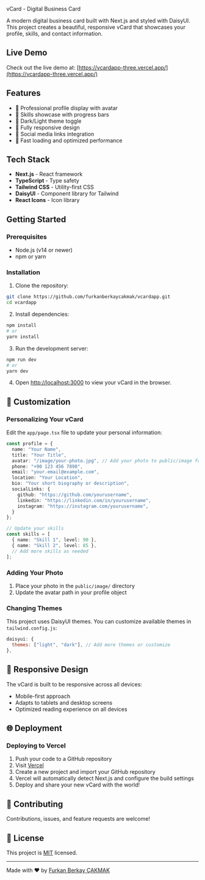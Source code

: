 vCard - Digital Business Card

A modern digital business card built with Next.js and styled with DaisyUI. This project creates a beautiful, responsive vCard that showcases your profile, skills, and contact information.


##  Live Demo

Check out the live demo at: [https://vcardapp-three.vercel.app/](https://vcardapp-three.vercel.app/)

##  Features

- 💼 Professional profile display with avatar
- 🎯 Skills showcase with progress bars
- 🌙 Dark/Light theme toggle
- 📱 Fully responsive design
- 🔗 Social media links integration
- 🚀 Fast loading and optimized performance

##  Tech Stack

- **Next.js** - React framework
- **TypeScript** - Type safety
- **Tailwind CSS** - Utility-first CSS
- **DaisyUI** - Component library for Tailwind
- **React Icons** - Icon library

##  Getting Started

### Prerequisites

- Node.js (v14 or newer)
- npm or yarn

### Installation

1. Clone the repository:
```bash
git clone https://github.com/furkanberkaycakmak/vcardapp.git
cd vcardapp
```

2. Install dependencies:
```bash
npm install
# or
yarn install
```

3. Run the development server:
```bash
npm run dev
# or
yarn dev
```

4. Open [http://localhost:3000](http://localhost:3000) to view your vCard in the browser.

## 🔧 Customization

### Personalizing Your vCard

Edit the `app/page.tsx` file to update your personal information:

```typescript
const profile = {
  name: "Your Name",
  title: "Your Title",
  avatar: "/image/your-photo.jpg", // Add your photo to public/image folder
  phone: "+90 123 456 7890",
  email: "your.email@example.com",
  location: "Your Location",
  bio: "Your short biography or description",
  socialLinks: {
    github: "https://github.com/yourusername",
    linkedin: "https://linkedin.com/in/yourusername",
    instagram: "https://instagram.com/yourusername",
  }
};

// Update your skills
const skills = [
  { name: "Skill 1", level: 90 },
  { name: "Skill 2", level: 85 },
  // Add more skills as needed
];
```

### Adding Your Photo

1. Place your photo in the `public/image/` directory
2. Update the avatar path in your profile object

### Changing Themes

This project uses DaisyUI themes. You can customize available themes in `tailwind.config.js`:

```javascript
daisyui: {
  themes: ["light", "dark"], // Add more themes or customize
},
```

## 📱 Responsive Design

The vCard is built to be responsive across all devices:
- Mobile-first approach
- Adapts to tablets and desktop screens
- Optimized reading experience on all devices

## 🌐 Deployment

### Deploying to Vercel

1. Push your code to a GitHub repository
2. Visit [Vercel](https://vercel.com)
3. Create a new project and import your GitHub repository
4. Vercel will automatically detect Next.js and configure the build settings
5. Deploy and share your new vCard with the world!

## 🤝 Contributing

Contributions, issues, and feature requests are welcome!

## 📄 License

This project is [MIT](https://choosealicense.com/licenses/mit/) licensed.

---

Made with ❤️ by [Furkan Berkay ÇAKMAK](https://github.com/furkanberkaycakmak)
